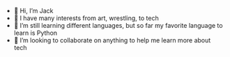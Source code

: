 - 👋 Hi, I’m Jack
- 👀 I have many interests from art, wrestling, to tech
- 🌱 I’m still learning different languages, but so far my favorite language to learn is Python
- 💞️ I’m looking to collaborate on anything to help me learn more about tech

<!---
jhill73/jhill73 is a ✨ special ✨ repository because its `README.md` (this file) appears on your GitHub profile.
You can click the Preview link to take a look at your changes.
--->
